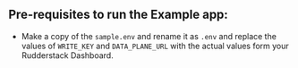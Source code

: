 ## Pre-requisites to run the Example app:

*  Make a copy of the `sample.env` and rename it as `.env` and replace the values of `WRITE_KEY` and `DATA_PLANE_URL` with the actual values form your Rudderstack Dashboard.